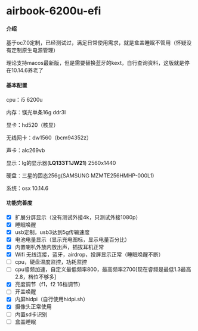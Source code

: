 # airbook-6200u-efi

#### 介绍
基于oc7.0定制，已经测试过，满足日常使用需求，就是盒盖睡眠不管用（怀疑没有定制原生电源管理）

理论支持macos最新版，但是需要替换蓝牙的kext，自行查询资料，这版就是停在10.14.6养老了

#### 基本配置

cpu：i5 6200u

内存：镁光单条16g ddr3l

显卡：hd520（核显）

无线网卡：dw1560（bcm94352z）

声卡：alc269vb

显示：lg的显示器(**LQ133T1JW21**) 2560x1440

硬盘：三星的固态256g(SAMSUNG MZMTE256HMHP-000L1)

系统：osx 10.14.6

#### 功能完善度

- [x] 扩展分屏显示（没有测试外接4k，只测试外接1080p）
- [x] 睡眠唤醒
- [x] usb定制，usb3达到5g传输速度
- [x] 电池电量显示（显示充电图标，显示电量百分比）
- [x] 内置喇叭外放内放出声，插拔耳机正常
- [x] Wifi 无线连接，蓝牙，airdrop，投屏显示正常（睡眠唤醒不断）
- [ ] cpu，硬盘温度监控，功耗监控
- [ ] cpu睿频加速，自定义最低频率800，最高频率2700[现在睿频是最低1.3最高2.8，档位不够多]
- [x] 亮度调节（f1，f2   16档调节）
- [ ] 开盖唤醒
- [x] 内屏hidpi（自行使用hidpi.sh）
- [x] 摄像头正常使用
- [ ] 内置sd卡识别
- [ ] 盒盖睡眠

#### 


